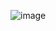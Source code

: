 ![image](https://github.com/PocachipMind/TIL/assets/101550112/87b001fc-a336-44da-b59c-c5f3f4d96a87)
